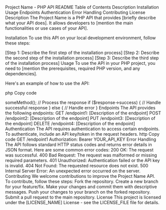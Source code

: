 Project Name - PHP API README
Table of Contents
Description
Installation
Usage
Endpoints
Authentication
Error Handling
Contributing
License
Description
The Project Name is a PHP API that provides [briefly describe what your API does]. It allows developers to [mention the main functionalities or use cases of your API].

Installation
To use this API on your local development environment, follow these steps:

[Step 1: Describe the first step of the installation process]
[Step 2: Describe the second step of the installation process]
[Step 3: Describe the third step of the installation process]
Usage
To use the API in your PHP project, you need to [mention the prerequisites, required PHP version, and any dependencies].

Here's an example of how to use the API:

php
Copy code
<?php
// Include the API class or autoload if using Composer
require_once 'path/to/Api.php';

// Create a new instance of the API
$api = new Api();

// Make API calls
$response = $api->someMethod();

// Process the response
if ($response->success) {
    // Handle successful response
} else {
    // Handle error
}
Endpoints
The API provides the following endpoints:

GET /endpoint1: [Description of the endpoint]
POST /endpoint2: [Description of the endpoint]
PUT /endpoint3: [Description of the endpoint]
DELETE /endpoint4: [Description of the endpoint]
Authentication
The API requires authentication to access certain endpoints. To authenticate, include an API key/token in the request headers.

http
Copy code
GET /endpoint1
Authorization: Bearer YOUR_API_KEY
Error Handling
The API follows standard HTTP status codes and returns error details in JSON format. Here are some common error codes:

200 OK: The request was successful.
400 Bad Request: The request was malformed or missing required parameters.
401 Unauthorized: Authentication failed or the API key is invalid.
404 Not Found: The requested resource does not exist.
500 Internal Server Error: An unexpected error occurred on the server.
Contributing
We welcome contributions to improve the Project Name API. To contribute, follow these steps:

Fork the repository.
Create a new branch for your feature/fix.
Make your changes and commit them with descriptive messages.
Push your changes to your branch on the forked repository.
Submit a pull request to the main repository.
License
This project is licensed under the [LICENSE_NAME] License - see the LICENSE_FILE file for details.
